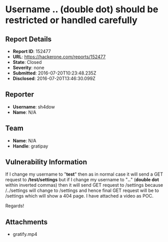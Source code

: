 # Username .. (double dot) should be restricted or handled carefully

## Report Details
- **Report ID**: 152477
- **URL**: https://hackerone.com/reports/152477
- **State**: Closed
- **Severity**: none
- **Submitted**: 2016-07-20T10:23:48.235Z
- **Disclosed**: 2016-07-20T13:46:30.099Z

## Reporter
- **Username**: sh4dow
- **Name**: N/A

## Team
- **Name**: N/A
- **Handle**: gratipay

## Vulnerability Information
If I change my username to "**test**" then as in normal case it will send a GET request to **/test/settings** but if I change my username to "**..**" (**double dot** within inverted commas)  then it will send GET request to /settings because /../settings will change to /settings and hence final GET request will be to /settings which will show a 404 page.
 I have attached a video as POC.

Regards!

## Attachments
- gratify.mp4
